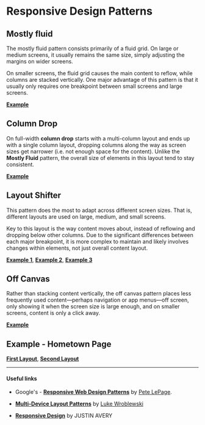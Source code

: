 # Responsive Design Patterns

## Mostly fluid

The mostly fluid pattern consists primarily of a fluid grid. On large or medium screens, it usually remains the same size, simply adjusting the margins on wider screens.

On smaller screens, the fluid grid causes the main content to reflow, while columns are stacked vertically. One major advantage of this pattern is that it usually only requires one breakpoint between small screens and large screens.

**[Example](https://rawgit.com/SalahHamza/responsive-design-patterns/master/build/pages/mostly-fluid/index.html)**

## Column Drop

On full-width **column drop** starts with a multi-column layout and ends up with a single column layout, dropping columns along the way as screen sizes get narrower (i.e. not enough space for the content). Unlike the **Mostly Fluid** pattern, the overall size of elements in this layout tend to stay consistent.

**[Example](https://rawgit.com/SalahHamza/responsive-design-patterns/master/build/pages/column-drom/index.html)**

## Layout Shifter

This pattern does the most to adapt across different screen sizes. That is, different layouts are used on large, medium, and small screens.

Key to this layout is the way content moves about, instead of reflowing and dropping below other columns. Due to the significant differences between each major breakpoint, it is more complex to maintain and likely involves changes within elements, not just overall content layout.

**[Example 1](https://rawgit.com/SalahHamza/responsive-design-patterns/master/build/pages/layout-shifter/example_1/index.html)**, **[Example 2](https://rawgit.com/SalahHamza/responsive-design-patterns/master/build/pages/layout-shifter/example_2/index.html)**, **[Example 3](https://rawgit.com/SalahHamza/responsive-design-patterns/master/build/pages/layout-shifter/example_3/index.html)**

## Off Canvas

Rather than stacking content vertically, the off canvas pattern places less frequently used content—perhaps navigation or app menus—off screen, only showing it when the screen size is large enough, and on smaller screens, content is only a click away.

**[Example](https://rawgit.com/SalahHamza/responsive-design-patterns/master/build/pages/off-canvas/index.html)**

## Example - Hometown Page

**[First Layout](https://rawgit.com/SalahHamza/responsive-design-patterns/master/build/pages/rdp-hometown/first_layout/index.html)**, **[Second Layout](https://rawgit.com/SalahHamza/responsive-design-patterns/master/build/pages/rdp-hometown/second_layout/index.html)**

------------------------
#### Useful links

* Google's - **[Responsive Web Design Patterns](https://developers.google.com/web/fundamentals/design-and-ux/responsive/patterns#layout_shifter)** by [Pete LePage](https://developers.google.com/web/resources/contributors/petelepage).

* **[Multi-Device Layout Patterns](https://www.lukew.com/ff/entry.asp?1514)** by [Luke Wroblewski](https://www.lukew.com/about/)

* **[Responsive Design](https://responsivedesign.is/patterns)** by JUSTIN AVERY